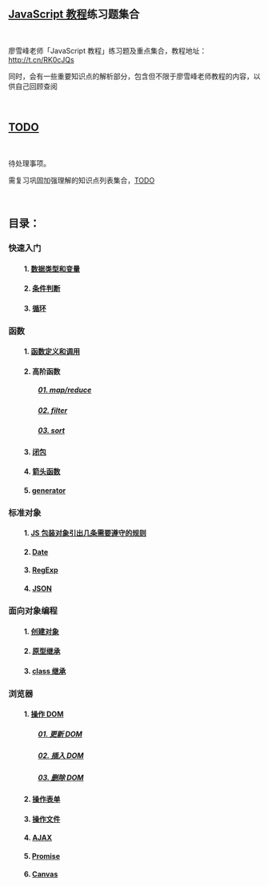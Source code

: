 ## [JavaScript 教程](http://t.cn/RK0cJQs)练习题集合

<br>

廖雪峰老师「JavaScript 教程」练习题及重点集合，教程地址：http://t.cn/RK0cJQs

同时，会有一些重要知识点的解析部分，包含但不限于廖雪峰老师教程的内容，以供自己回顾查阅

<br>

## [TODO](https://github.com/china-kook/Liao_JS_practice-set/blob/master/TODO.md)
<br>

待处理事项。

需复习巩固加强理解的知识点列表集合，[TODO](https://github.com/china-kook/Liao_JS_practice-set/blob/master/TODO.md)

<br>

## 目录：

### 快速入门

#### &emsp;&emsp; 1. [数据类型和变量](https://github.com/china-kook/Liao_JS_practice-set/blob/master/%E5%BF%AB%E9%80%9F%E5%85%A5%E9%97%A8/%E6%95%B0%E6%8D%AE%E7%B1%BB%E5%9E%8B%E5%92%8C%E5%8F%98%E9%87%8F.md)

#### &emsp;&emsp; 2. [条件判断](https://github.com/china-kook/Liao_JS_practice-set/blob/master/%E5%BF%AB%E9%80%9F%E5%85%A5%E9%97%A8/%E6%9D%A1%E4%BB%B6%E5%88%A4%E6%96%AD.md)

#### &emsp;&emsp; 3. [循环](https://github.com/china-kook/Liao_JS_practice-set/blob/master/%E5%BF%AB%E9%80%9F%E5%85%A5%E9%97%A8/%E5%BE%AA%E7%8E%AF.md)

### 函数

#### &emsp;&emsp; 1. [函数定义和调用](https://github.com/china-kook/Liao_JS_practice-set/blob/master/%E5%87%BD%E6%95%B0/%E5%87%BD%E6%95%B0%E5%AE%9A%E4%B9%89%E5%92%8C%E8%B0%83%E7%94%A8.md)

#### &emsp;&emsp; 2. 高阶函数 
##### &emsp;&emsp;&emsp;&emsp; [01. map/reduce](https://github.com/china-kook/Liao_JS_practice-set/blob/master/%E5%87%BD%E6%95%B0/%E9%AB%98%E9%98%B6%E5%87%BD%E6%95%B0/map%E3%80%81reduce.md)
##### &emsp;&emsp;&emsp;&emsp; [02. filter](https://github.com/china-kook/Liao_JS_practice-set/blob/master/%E5%87%BD%E6%95%B0/%E9%AB%98%E9%98%B6%E5%87%BD%E6%95%B0/filter.md)
##### &emsp;&emsp;&emsp;&emsp; [03. sort](https://github.com/china-kook/Liao_JS_practice-set/blob/master/%E5%87%BD%E6%95%B0/%E9%AB%98%E9%98%B6%E5%87%BD%E6%95%B0/sort.md)

#### &emsp;&emsp; 3. [闭包](https://github.com/china-kook/Liao_JS_practice-set/blob/master/%E5%87%BD%E6%95%B0/%E9%97%AD%E5%8C%85.md)

#### &emsp;&emsp; 4. [箭头函数](https://github.com/china-kook/Liao_JS_practice-set/blob/master/%E5%87%BD%E6%95%B0/%E7%AE%AD%E5%A4%B4%E5%87%BD%E6%95%B0.md)

#### &emsp;&emsp; 5. [generator](https://github.com/china-kook/Liao_JS_practice-set/blob/master/%E5%87%BD%E6%95%B0/generator(%E7%94%9F%E6%88%90%E5%99%A8).md)

### 标准对象

#### &emsp;&emsp; 1. [JS 包装对象引出几条需要遵守的规则](https://github.com/china-kook/Liao_JS_practice-set/blob/master/%E6%A0%87%E5%87%86%E5%AF%B9%E8%B1%A1/JS%20%E5%8C%85%E8%A3%85%E5%AF%B9%E8%B1%A1%E5%BC%95%E5%87%BA%E5%87%A0%E6%9D%A1%E9%9C%80%E8%A6%81%E9%81%B5%E5%AE%88%E7%9A%84%E8%A7%84%E5%88%99.md)

#### &emsp;&emsp; 2. [Date](https://github.com/china-kook/Liao_JS_practice-set/blob/master/%E6%A0%87%E5%87%86%E5%AF%B9%E8%B1%A1/Date.md)

#### &emsp;&emsp; 3. [RegExp](https://github.com/china-kook/Liao_JS_practice-set/blob/master/%E6%A0%87%E5%87%86%E5%AF%B9%E8%B1%A1/RegExp.md)

#### &emsp;&emsp; 4. [JSON](https://github.com/china-kook/Liao_JS_practice-set/blob/master/%E6%A0%87%E5%87%86%E5%AF%B9%E8%B1%A1/JSON.md)

### 面向对象编程

#### &emsp;&emsp; 1. [创建对象](https://github.com/china-kook/Liao_JS_practice-set/blob/master/%E9%9D%A2%E5%90%91%E5%AF%B9%E8%B1%A1%E7%BC%96%E7%A8%8B/%E5%88%9B%E5%BB%BA%E5%AF%B9%E8%B1%A1.md)

#### &emsp;&emsp; 2. [原型继承](https://github.com/china-kook/Liao_JS_practice-set/blob/master/%E9%9D%A2%E5%90%91%E5%AF%B9%E8%B1%A1%E7%BC%96%E7%A8%8B/%E5%8E%9F%E5%9E%8B%E7%BB%A7%E6%89%BF.md)

#### &emsp;&emsp; 3. [class 继承](https://github.com/china-kook/Liao_JS_practice-set/blob/master/%E9%9D%A2%E5%90%91%E5%AF%B9%E8%B1%A1%E7%BC%96%E7%A8%8B/class%20%E7%BB%A7%E6%89%BF.md)


### 浏览器

#### &emsp;&emsp; 1. [操作 DOM](https://github.com/china-kook/Liao_JS_practice-set/blob/master/%E6%B5%8F%E8%A7%88%E5%99%A8/%E6%93%8D%E4%BD%9C%20DOM/%E6%93%8D%E4%BD%9C%20DOM%20%E7%BB%83%E4%B9%A0%E9%A2%98.md)
##### &emsp;&emsp;&emsp;&emsp; [01. 更新 DOM](https://github.com/china-kook/Liao_JS_practice-set/blob/master/%E6%B5%8F%E8%A7%88%E5%99%A8/%E6%93%8D%E4%BD%9C%20DOM/%E6%9B%B4%E6%96%B0%20DOM.md)
##### &emsp;&emsp;&emsp;&emsp; [02. 插入 DOM](https://github.com/china-kook/Liao_JS_practice-set/blob/master/%E6%B5%8F%E8%A7%88%E5%99%A8/%E6%93%8D%E4%BD%9C%20DOM/%E6%8F%92%E5%85%A5%20DOM.md)
##### &emsp;&emsp;&emsp;&emsp; [03. 删除 DOM](https://github.com/china-kook/Liao_JS_practice-set/blob/master/%E6%B5%8F%E8%A7%88%E5%99%A8/%E6%93%8D%E4%BD%9C%20DOM/%E5%88%A0%E9%99%A4%20DOM.md)

#### &emsp;&emsp; 2. [操作表单](https://github.com/china-kook/Liao_JS_practice-set/blob/master/%E6%B5%8F%E8%A7%88%E5%99%A8/%E6%93%8D%E4%BD%9C%E8%A1%A8%E5%8D%95.md)

#### &emsp;&emsp; 3. [操作文件](https://github.com/china-kook/Liao_JS_practice-set/blob/master/%E6%B5%8F%E8%A7%88%E5%99%A8/%E6%93%8D%E4%BD%9C%E6%96%87%E4%BB%B6.md)

#### &emsp;&emsp; 4. [AJAX](https://github.com/china-kook/Liao_JS_practice-set/blob/master/%E6%B5%8F%E8%A7%88%E5%99%A8/AJAX.md)

#### &emsp;&emsp; 5. [Promise](https://github.com/china-kook/Liao_JS_practice-set/blob/master/%E6%B5%8F%E8%A7%88%E5%99%A8/Promise.md)

#### &emsp;&emsp; 6. [Canvas](https://github.com/china-kook/Liao_JS_practice-set/blob/master/%E6%B5%8F%E8%A7%88%E5%99%A8/Canvas.md)